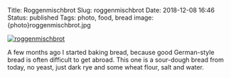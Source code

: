 Title: Roggenmischbrot
Slug: roggenmischbrot
Date: 2018-12-08 16:46
Status: published
Tags: photo, food, bread
image: {photo}roggenmischbrot.jpg

[![roggenmischbrot]({photo}roggenmischbrot.jpg "roggenmischbrot")]({static}/pic/roggenmischbrot.jpg)

A few months ago I started baking bread, because good German-style bread is often difficult to get abroad. This one is a sour-dough bread from today, no yeast, just dark rye and some wheat flour, salt and water.
